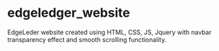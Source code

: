 # edgeledger_website
 EdgeLeder website created using HTML, CSS, JS, Jquery with navbar transparency effect and smooth scrolling functionality.
